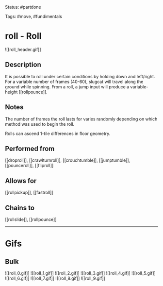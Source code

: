 Status: #partdone

Tags: #move, #fundimentals

# roll - Roll
![[roll_header.gif]]
## Description
It is possible to roll under certain conditions by holding down and left/right. For a variable number of frames (40-60), slugcat will travel along the ground while spinning. From a roll, a jump input will produce a variable-height [[rollpounce]].

## Notes
The number of frames the roll lasts for varies randomly depending on which method was used to begin the roll.

Rolls can ascend 1-tile differences in floor geometry.

## Performed from
[[droproll]], [[crawlturnroll]], [[crouchtumble]], [[jumptumble]], [[pounceroll]], [[fliproll]]

## Allows for
[[rollpickup]], [[fastroll]]

## Chains to
[[rollslide]], [[rollpounce]]

___
# Gifs
## Bulk
![[roll_0.gif]]
![[roll_1.gif]]
![[roll_2.gif]]
![[roll_3.gif]]
![[roll_4.gif]]
![[roll_5.gif]]
![[roll_6.gif]]
![[roll_7.gif]]
![[roll_8.gif]]
![[roll_9.gif]]